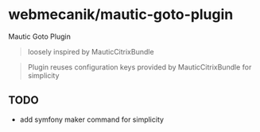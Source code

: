 # webmecanik/mautic-goto-plugin

Mautic Goto Plugin

> loosely inspired by MauticCitrixBundle

> Plugin reuses configuration keys provided by MauticCitrixBundle for simplicity


## TODO

 * add symfony maker command for simplicity
